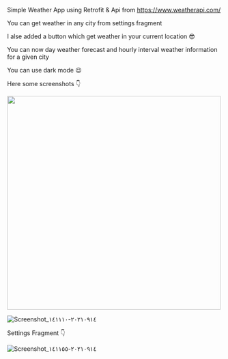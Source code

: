 Simple Weather App using Retrofit & Api from https://www.weatherapi.com/


You can get weather in any city from settings fragment

I alse added a button which get weather in your current location 😎

You can now day weather forecast and hourly interval weather information for a given city 

You can use dark mode 😉


Here some screenshots :point_down:

<img src="https://user-images.githubusercontent.com/68782059/133256269-d9af79e7-7c9d-4d54-9acc-3324b0811fb7.png" width="500" height="500">

![Screenshot_٢٠٢١٠٩١٤-١٤١١١٠](https://user-images.githubusercontent.com/68782059/133257274-b78bb49b-ceb5-42e4-ba9a-404347538032.png)

Settings Fragment :point_down:

![Screenshot_٢٠٢١٠٩١٤-١٤١١٥٥](https://user-images.githubusercontent.com/68782059/133257389-6cbc8179-11c7-45bd-91a9-ec98084d54e6.png)


